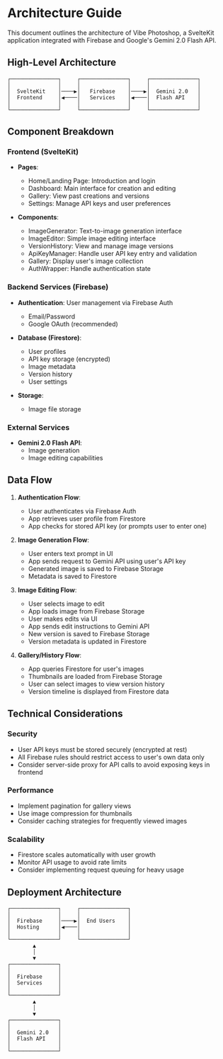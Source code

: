 # Architecture Guide

This document outlines the architecture of Vibe Photoshop, a SvelteKit application integrated with Firebase and Google's Gemini 2.0 Flash API.

## High-Level Architecture

```
┌───────────────┐     ┌───────────────┐     ┌───────────────┐
│               │     │               │     │               │
│  SvelteKit    │────▶│   Firebase    │────▶│  Gemini 2.0   │
│  Frontend     │◀────│   Services    │◀────│  Flash API    │
│               │     │               │     │               │
└───────────────┘     └───────────────┘     └───────────────┘
```

## Component Breakdown

### Frontend (SvelteKit)

- **Pages**:
  - Home/Landing Page: Introduction and login
  - Dashboard: Main interface for creation and editing
  - Gallery: View past creations and versions
  - Settings: Manage API keys and user preferences

- **Components**:
  - ImageGenerator: Text-to-image generation interface
  - ImageEditor: Simple image editing interface
  - VersionHistory: View and manage image versions
  - ApiKeyManager: Handle user API key entry and validation
  - Gallery: Display user's image collection
  - AuthWrapper: Handle authentication state

### Backend Services (Firebase)

- **Authentication**: User management via Firebase Auth
  - Email/Password
  - Google OAuth (recommended)

- **Database (Firestore)**:
  - User profiles
  - API key storage (encrypted)
  - Image metadata
  - Version history
  - User settings

- **Storage**:
  - Image file storage

### External Services

- **Gemini 2.0 Flash API**:
  - Image generation
  - Image editing capabilities

## Data Flow

1. **Authentication Flow**:
   - User authenticates via Firebase Auth
   - App retrieves user profile from Firestore
   - App checks for stored API key (or prompts user to enter one)

2. **Image Generation Flow**:
   - User enters text prompt in UI
   - App sends request to Gemini API using user's API key
   - Generated image is saved to Firebase Storage
   - Metadata is saved to Firestore

3. **Image Editing Flow**:
   - User selects image to edit
   - App loads image from Firebase Storage
   - User makes edits via UI
   - App sends edit instructions to Gemini API
   - New version is saved to Firebase Storage
   - Version metadata is updated in Firestore

4. **Gallery/History Flow**:
   - App queries Firestore for user's images
   - Thumbnails are loaded from Firebase Storage
   - User can select images to view version history
   - Version timeline is displayed from Firestore data

## Technical Considerations

### Security

- User API keys must be stored securely (encrypted at rest)
- All Firebase rules should restrict access to user's own data only
- Consider server-side proxy for API calls to avoid exposing keys in frontend

### Performance

- Implement pagination for gallery views
- Use image compression for thumbnails
- Consider caching strategies for frequently viewed images

### Scalability

- Firestore scales automatically with user growth
- Monitor API usage to avoid rate limits
- Consider implementing request queuing for heavy usage

## Deployment Architecture

```
┌───────────────┐     ┌───────────────┐
│               │     │               │
│  Firebase     │────▶│  End Users    │
│  Hosting      │◀────│               │
│               │     │               │
└───────────────┘     └───────────────┘
        ▲
        │
        ▼
┌───────────────┐
│               │
│  Firebase     │
│  Services     │
│               │
└───────────────┘
        ▲
        │
        ▼
┌───────────────┐
│               │
│  Gemini 2.0   │
│  Flash API    │
│               │
└───────────────┘
``` 